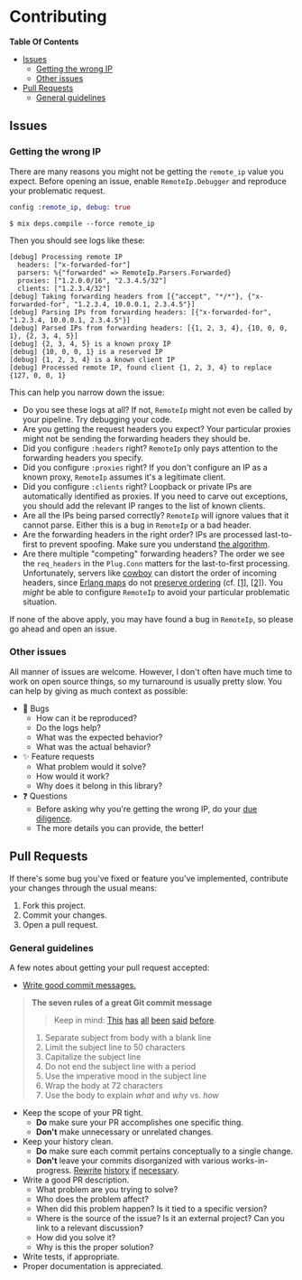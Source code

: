# Contributing

**Table Of Contents**
* [Issues](#issues)
  * [Getting the wrong IP](#getting-the-wrong-ip)
  * [Other issues](#other-issues)
* [Pull Requests](#pull-requests)
  * [General guidelines](#general-guidelines)

## Issues

### Getting the wrong IP

There are many reasons you might not be getting the `remote_ip` value you expect. Before opening an issue, enable `RemoteIp.Debugger` and reproduce your problematic request.

```elixir
config :remote_ip, debug: true
```

```console
$ mix deps.compile --force remote_ip
```

Then you should see logs like these:

```
[debug] Processing remote IP
  headers: ["x-forwarded-for"]
  parsers: %{"forwarded" => RemoteIp.Parsers.Forwarded}
  proxies: ["1.2.0.0/16", "2.3.4.5/32"]
  clients: ["1.2.3.4/32"]
[debug] Taking forwarding headers from [{"accept", "*/*"}, {"x-forwarded-for", "1.2.3.4, 10.0.0.1, 2.3.4.5"}]
[debug] Parsing IPs from forwarding headers: [{"x-forwarded-for", "1.2.3.4, 10.0.0.1, 2.3.4.5"}]
[debug] Parsed IPs from forwarding headers: [{1, 2, 3, 4}, {10, 0, 0, 1}, {2, 3, 4, 5}]
[debug] {2, 3, 4, 5} is a known proxy IP
[debug] {10, 0, 0, 1} is a reserved IP
[debug] {1, 2, 3, 4} is a known client IP
[debug] Processed remote IP, found client {1, 2, 3, 4} to replace {127, 0, 0, 1}
```

This can help you narrow down the issue:

* Do you see these logs at all? If not, `RemoteIp` might not even be called by your pipeline. Try debugging your code.
* Are you getting the request headers you expect? Your particular proxies might not be sending the forwarding headers they should be.
* Did you configure `:headers` right? `RemoteIp` only pays attention to the forwarding headers you specify.
* Did you configure `:proxies` right? If you don't configure an IP as a known proxy, `RemoteIp` assumes it's a legitimate client.
* Did you configure `:clients` right? Loopback or private IPs are automatically identified as proxies. If you need to carve out exceptions, you should add the relevant IP ranges to the list of known clients.
* Are all the IPs being parsed correctly? `RemoteIp` will ignore values that it cannot parse. Either this is a bug in `RemoteIp` or a bad header.
* Are the forwarding headers in the right order? IPs are processed last-to-first to prevent spoofing. Make sure you understand [the algorithm](extras/algorithm.md).
* Are there multiple "competing" forwarding headers? The order we see the `req_headers` in the `Plug.Conn` matters for the last-to-first processing. Unfortunately, servers like [cowboy](https://github.com/ninenines/cowboy) can distort the order of incoming headers, since [Erlang maps](http://erlang.org/doc/man/maps.html) do not [preserve ordering](https://medium.com/@jlouis666/breaking-erlang-maps-1-31952b8729e6) (cf. [[1]](https://github.com/elixir-plug/plug_cowboy/blob/7bf68cd757c1a052e227112b681b77066fd84d2b/lib/plug/cowboy/conn.ex#L125-L127), [[2]](https://github.com/erlang/otp/blob/2c882ec2d504019f07104b3240a989148dfc1fa3/lib/stdlib/doc/src/maps.xml#L409)). You *might* be able to configure `RemoteIp` to avoid your particular problematic situation.

If none of the above apply, you may have found a bug in `RemoteIp`, so please go ahead and open an issue.

### Other issues

All manner of issues are welcome. However, I don't often have much time to work on open source things, so my turnaround is usually pretty slow. You can help by giving as much context as possible:

* :bug: Bugs
  * How can it be reproduced?
  * Do the logs help?
  * What was the expected behavior?
  * What was the actual behavior?
* :sparkles: Feature requests
  * What problem would it solve?
  * How would it work?
  * Why does it belong in this library?
* :question: Questions
  * Before asking why you're getting the wrong IP, do your [due diligence](#getting-the-wrong-ip).
  * The more details you can provide, the better!

## Pull Requests

If there's some bug you've fixed or feature you've implemented, contribute your changes through the usual means:

1. Fork this project.
2. Commit your changes.
3. Open a pull request.

### General guidelines

A few notes about getting your pull request accepted:

* [Write good commit messages.](https://chris.beams.io/posts/git-commit/)
> **The seven rules of a great Git commit message**
>
> > Keep in mind: [This](http://tbaggery.com/2008/04/19/a-note-about-git-commit-messages.html) [has](https://www.git-scm.com/book/en/v2/Distributed-Git-Contributing-to-a-Project#_commit_guidelines) [all](https://github.com/torvalds/subsurface-for-dirk/blob/master/README#L92-L120) [been](http://who-t.blogspot.co.at/2009/12/on-commit-messages.html) [said](https://github.com/erlang/otp/wiki/writing-good-commit-messages) [before](https://github.com/spring-projects/spring-framework/blob/30bce7/CONTRIBUTING.md#format-commit-messages).
>
> 1. Separate subject from body with a blank line
> 2. Limit the subject line to 50 characters
> 3. Capitalize the subject line
> 4. Do not end the subject line with a period
> 5. Use the imperative mood in the subject line
> 6. Wrap the body at 72 characters
> 7. Use the body to explain *what* and *why* vs. *how*
* Keep the scope of your PR tight.
  * **Do** make sure your PR accomplishes one specific thing.
  * **Don't** make unnecessary or unrelated changes.
* Keep your history clean.
  * **Do** make sure each commit pertains conceptually to a single change.
  * **Don't** leave your commits disorganized with various works-in-progress. [Rewrite](https://git-scm.com/book/id/v2/Git-Tools-Rewriting-History) [history](https://git-rebase.io/) [if](https://programmerfriend.com/git-best-practices/) [necessary](http://justinhileman.info/article/changing-history/).
* Write a good PR description.
  * What problem are you trying to solve?
  * Who does the problem affect?
  * When did this problem happen? Is it tied to a specific version?
  * Where is the source of the issue? Is it an external project? Can you link to a relevant discussion?
  * How did you solve it?
  * Why is this the proper solution?
* Write tests, if appropriate.
* Proper documentation is appreciated.
